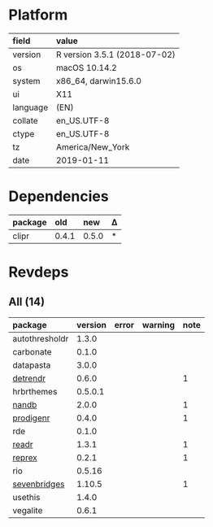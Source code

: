 # Platform

|field    |value                        |
|:--------|:----------------------------|
|version  |R version 3.5.1 (2018-07-02) |
|os       |macOS  10.14.2               |
|system   |x86_64, darwin15.6.0         |
|ui       |X11                          |
|language |(EN)                         |
|collate  |en_US.UTF-8                  |
|ctype    |en_US.UTF-8                  |
|tz       |America/New_York             |
|date     |2019-01-11                   |

# Dependencies

|package |old   |new   |Δ  |
|:-------|:-----|:-----|:--|
|clipr   |0.4.1 |0.5.0 |*  |

# Revdeps

## All (14)

|package                                  |version |error |warning |note |
|:----------------------------------------|:-------|:-----|:-------|:----|
|autothresholdr                           |1.3.0   |      |        |     |
|carbonate                                |0.1.0   |      |        |     |
|datapasta                                |3.0.0   |      |        |     |
|[detrendr](problems.md#detrendr)         |0.6.0   |      |        |1    |
|hrbrthemes                               |0.5.0.1 |      |        |     |
|[nandb](problems.md#nandb)               |2.0.0   |      |        |1    |
|[prodigenr](problems.md#prodigenr)       |0.4.0   |      |        |1    |
|rde                                      |0.1.0   |      |        |     |
|[readr](problems.md#readr)               |1.3.1   |      |        |1    |
|[reprex](problems.md#reprex)             |0.2.1   |      |        |1    |
|rio                                      |0.5.16  |      |        |     |
|[sevenbridges](problems.md#sevenbridges) |1.10.5  |      |        |1    |
|usethis                                  |1.4.0   |      |        |     |
|vegalite                                 |0.6.1   |      |        |     |

